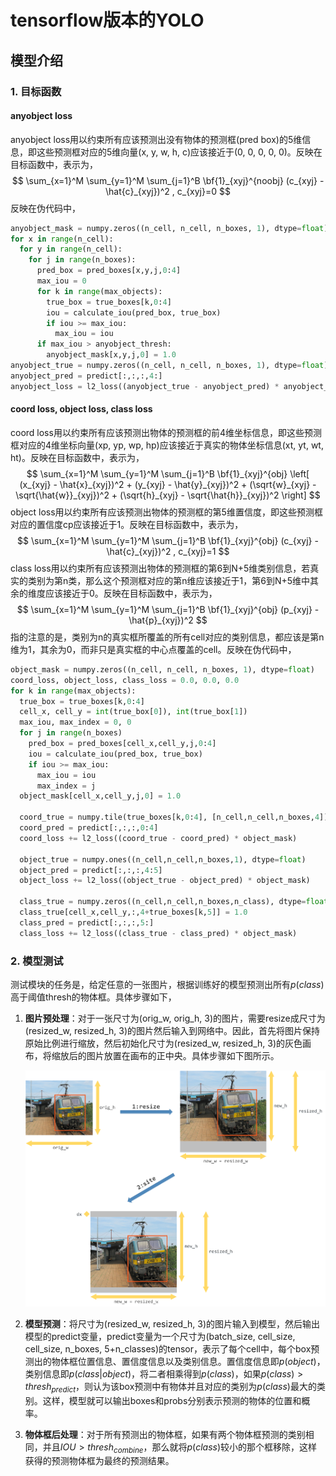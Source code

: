 # tensorflow版本的YOLO



## 模型介绍

### 1. 目标函数

#### anyobject loss

anyobject loss用以约束所有应该预测出没有物体的预测框(pred box)的5维信息，即这些预测框对应的5维向量(x, y, w, h, c)应该接近于(0, 0, 0, 0, 0)。反映在目标函数中，表示为，
$$
\sum_{x=1}^M \sum_{y=1}^M \sum_{j=1}^B \bf{1}_{xyj}^{noobj} (c_{xyj} - \hat{c}_{xyj})^2 , c_{xyj}=0
$$
反映在伪代码中，

```python
anyobject_mask = numpy.zeros((n_cell, n_cell, n_boxes, 1), dtype=float)
for x in range(n_cell):
  for y in range(n_cell):
    for j in range(n_boxes):
      pred_box = pred_boxes[x,y,j,0:4]
      max_iou = 0
      for k in range(max_objects):
        true_box = true_boxes[k,0:4]
        iou = calculate_iou(pred_box, true_box)
        if iou >= max_iou:
          max_iou = iou
      if max_iou > anyobject_thresh:
        anyobject_mask[x,y,j,0] = 1.0
anyobject_true = numpy.zeros((n_cell, n_cell, n_boxes, 1), dtype=float)
anyobject_pred = predict[:,:,:,4:]
anyobject_loss = l2_loss((anyobject_true - anyobject_pred) * anyobject_mask)
```



#### coord loss, object loss, class loss

coord loss用以约束所有应该预测出物体的预测框的前4维坐标信息，即这些预测框对应的4维坐标向量(xp, yp, wp, hp)应该接近于真实的物体坐标信息(xt, yt, wt, ht)。反映在目标函数中，表示为，
$$
\sum_{x=1}^M \sum_{y=1}^M \sum_{j=1}^B \bf{1}_{xyj}^{obj} \left[ (x_{xyj} - \hat{x}_{xyj})^2 + (y_{xyj} - \hat{y}_{xyj})^2 + (\sqrt{w}_{xyj} - \sqrt{\hat{w}}_{xyj})^2 + (\sqrt{h}_{xyj} - \sqrt{\hat{h}}_{xyj})^2 \right]
$$
object loss用以约束所有应该预测出物体的预测框的第5维置信度，即这些预测框对应的置信度cp应该接近于1。反映在目标函数中，表示为，
$$
\sum_{x=1}^M \sum_{y=1}^M \sum_{j=1}^B \bf{1}_{xyj}^{obj} (c_{xyj} - \hat{c}_{xyj})^2 , c_{xyj}=1
$$
class loss用以约束所有应该预测出物体的预测框的第6到N+5维类别信息，若真实的类别为第n类，那么这个预测框对应的第n维应该接近于1，第6到N+5维中其余的维度应该接近于0。反映在目标函数中，表示为，
$$
\sum_{x=1}^M \sum_{y=1}^M \sum_{j=1}^B \bf{1}_{xyj}^{obj} (p_{xyj} - \hat{p}_{xyj})^2
$$
指的注意的是，类别为n的真实框所覆盖的所有cell对应的类别信息，都应该是第n维为1，其余为0，而非只是真实框的中心点覆盖的cell。反映在伪代码中，

```python
object_mask = numpy.zeros((n_cell, n_cell, n_boxes, 1), dtype=float)
coord_loss, object_loss, class_loss = 0.0, 0.0, 0.0
for k in range(max_objects):
  true_box = true_boxes[k,0:4]
  cell_x, cell_y = int(true_box[0]), int(true_box[1])
  max_iou, max_index = 0, 0
  for j in range(n_boxes)
  	pred_box = pred_boxes[cell_x,cell_y,j,0:4]
    iou = calculate_iou(pred_box, true_box)
    if iou >= max_iou:
      max_iou = iou
      max_index = j
  object_mask[cell_x,cell_y,j,0] = 1.0
  
  coord_true = numpy.tile(true_boxes[k,0:4], [n_cell,n_cell,n_boxes,4])
  coord_pred = predict[:,:,:,0:4]
  coord_loss += l2_loss((coord_true - coord_pred) * object_mask)
  
  object_true = numpy.ones((n_cell,n_cell,n_boxes,1), dtype=float)
  object_pred = predict[:,:,:,4:5]
  object_loss += l2_loss((object_true - object_pred) * object_mask)
  
  class_true = numpy.zeros((n_cell,n_cell,n_boxes,n_class), dtype=float)
  class_true[cell_x,cell_y,:,4+true_boxes[k,5]] = 1.0
  class_pred = predict[:,:,:,5:]
  class_loss += l2_loss((class_true - class_pred) * object_mask)
```



### 2. 模型测试

测试模块的任务是，给定任意的一张图片，根据训练好的模型预测出所有$p(class)$高于阈值thresh的物体框。具体步骤如下，

1.  **图片预处理**：对于一张尺寸为(orig_w, orig_h, 3)的图片，需要resize成尺寸为(resized_w, resized_h, 3)的图片然后输入到网络中。因此，首先将图片保持原始比例进行缩放，然后初始化尺寸为(resized_w, resized_h, 3)的灰色画布，将缩放后的图片放置在画布的正中央。具体步骤如下图所示。

    ![resize_test](others/pictures/resize_test.png)

2.  **模型预测**：将尺寸为(resized_w, resized_h, 3)的图片输入到模型，然后输出模型的predict变量，predict变量为一个尺寸为(batch_size, cell_size, cell_size, n_boxes, 5+n_classes)的tensor，表示了每个cell中，每个box预测出的物体框位置信息、置信度信息以及类别信息。置信度信息即$p(object)$，类别信息即$p(class|object)$，将二者相乘得到$p(class)$，如果$p(class) > thresh_{predict}$，则认为该box预测中有物体并且对应的类别为$p(class)$最大的类别。这样，模型就可以输出boxes和probs分别表示预测的物体的位置和概率。

3.  **物体框后处理**：对于所有预测出的物体框，如果有两个物体框预测的类别相同，并且$IOU > thresh_{combine}$，那么就将$p(class)$较小的那个框移除，这样获得的预测物体框为最终的预测结果。